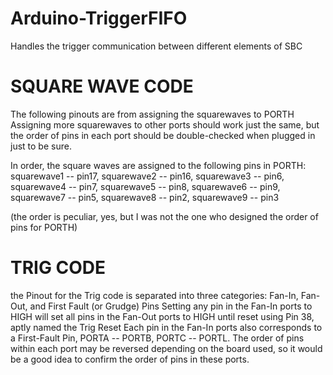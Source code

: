 # Arduino-TriggerFIFO
Handles the trigger communication between different elements of SBC

# SQUARE WAVE CODE #
The following pinouts are from assigning the squarewaves to PORTH
Assigning more squarewaves to other ports should work just the same,
but the order of pins in each port should be double-checked when plugged in just to be sure.

In order, the square waves are assigned to the following pins in PORTH:
squarewave1 -- pin17,
squarewave2 -- pin16,
squarewave3 -- pin6,
squarewave4 -- pin7,
squarewave5 -- pin8,
squarewave6 -- pin9,
squarewave7 -- pin5,
squarewave8 -- pin2,
squarewave9 -- pin3

(the order is peculiar, yes, but I was not the one who designed the order of pins for PORTH)


# TRIG CODE #

the Pinout for the Trig code is separated into three categories: Fan-In, Fan-Out, and First Fault (or Grudge) Pins
Setting any pin in the Fan-In ports to HIGH will set all pins in the Fan-Out ports to HIGH until reset using Pin 38, aptly named the Trig Reset
Each pin in the Fan-In ports also corresponds to a First-Fault Pin, PORTA -- PORTB, PORTC -- PORTL. The order of pins within each port may be
reversed depending on the board used, so it would be a good idea to confirm the order of pins in these ports.


